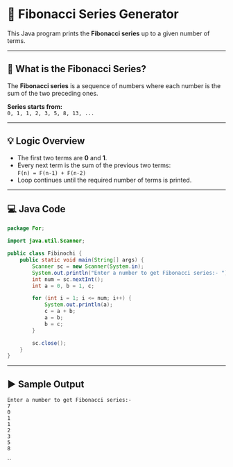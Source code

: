 # 🔢 Fibonacci Series Generator

This Java program prints the **Fibonacci series** up to a given number of terms.

---

## 📘 What is the Fibonacci Series?

The **Fibonacci series** is a sequence of numbers where each number is the sum of the two preceding ones.

**Series starts from:**  
`0, 1, 1, 2, 3, 5, 8, 13, ...`

---

## 💡 Logic Overview

- The first two terms are **0** and **1**.
- Every next term is the sum of the previous two terms:  
  `F(n) = F(n-1) + F(n-2)`
- Loop continues until the required number of terms is printed.

---

## 💻 Java Code

```java
package For;

import java.util.Scanner;

public class Fibinochi {
	public static void main(String[] args) {
		Scanner sc = new Scanner(System.in);
		System.out.println("Enter a number to get Fibonacci series:- ");
		int num = sc.nextInt();
		int a = 0, b = 1, c;

		for (int i = 1; i <= num; i++) {
			System.out.println(a);
			c = a + b;
			a = b;
			b = c;
		}

		sc.close();
	}
}
```
---
## ▶️ Sample Output
```
Enter a number to get Fibonacci series:-
7
0
1
1
2
3
5
8
```
``
